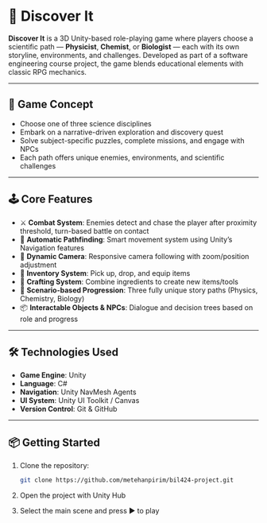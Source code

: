 # 🧭 Discover It

**Discover It** is a 3D Unity-based role-playing game where players choose a scientific path — **Physicist**, **Chemist**, or **Biologist** — each with its own storyline, environments, and challenges. Developed as part of a software engineering course project, the game blends educational elements with classic RPG mechanics.

---

## 🧠 Game Concept

- Choose one of three science disciplines  
- Embark on a narrative-driven exploration and discovery quest  
- Solve subject-specific puzzles, complete missions, and engage with NPCs  
- Each path offers unique enemies, environments, and scientific challenges  

---

## 🕹️ Core Features

- ⚔️ **Combat System**: Enemies detect and chase the player after proximity threshold, turn-based battle on contact  
- 🧭 **Automatic Pathfinding**: Smart movement system using Unity’s Navigation features  
- 🎥 **Dynamic Camera**: Responsive camera following with zoom/position adjustment  
- 🎒 **Inventory System**: Pick up, drop, and equip items  
- 🔧 **Crafting System**: Combine ingredients to create new items/tools  
- 🧩 **Scenario-based Progression**: Three fully unique story paths (Physics, Chemistry, Biology)  
- 📦 **Interactable Objects & NPCs**: Dialogue and decision trees based on role and progress  

---

## 🛠️ Technologies Used

- **Game Engine**: Unity
- **Language**: C#  
- **Navigation**: Unity NavMesh Agents  
- **UI System**: Unity UI Toolkit / Canvas  
- **Version Control**: Git & GitHub  

---

## 📦 Getting Started

1. Clone the repository:

   ```bash
   git clone https://github.com/metehanpirim/bil424-project.git

2. Open the project with Unity Hub

3. Select the main scene and press ▶️ to play
